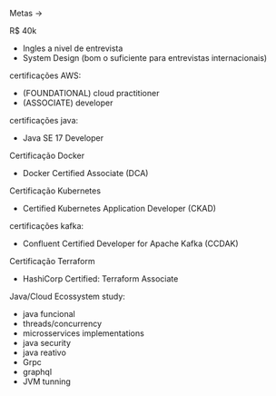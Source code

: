 Metas ->

R$ 40k

- Ingles a nivel de entrevista
- System Design (bom o suficiente para entrevistas internacionais)

certificações AWS:
 - (FOUNDATIONAL) cloud practitioner 
 - (ASSOCIATE) developer

certificações java:
- Java SE 17 Developer

Certificação Docker
 - Docker Certified Associate (DCA)

Certificação Kubernetes
 - Certified Kubernetes Application Developer (CKAD)

certificações kafka:
- Confluent Certified Developer for Apache Kafka (CCDAK)

Certificação Terraform
 - HashiCorp Certified: Terraform Associate

Java/Cloud Ecossystem study:
 - java funcional
 - threads/concurrency
 - microsservices implementations
 - java security
 - java reativo
 - Grpc
 - graphql
 - JVM tunning
